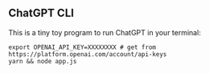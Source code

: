 ChatGPT CLI
---
This is a tiny toy program to run ChatGPT in your terminal:
```shell
export OPENAI_API_KEY=XXXXXXXX # get from https://platform.openai.com/account/api-keys
yarn && node app.js
```
